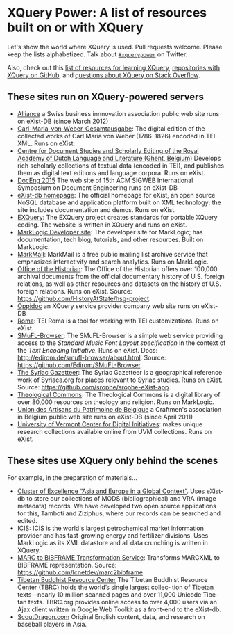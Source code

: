 # XQuery Power: A list of resources built on or with XQuery

Let's show the world where XQuery is used. Pull requests welcome. Please keep the lists alphabetized. Talk about [`#xquerypower`](https://twitter.com/search?q=xquerypower) on Twitter.

Also, check out this [list of resources for learning XQuery](https://github.com/joewiz/learnxquery), [repositories with XQuery on GitHub](https://github.com/search?utf8=%E2%9C%93&q=language%3AXQuery&type=Repositories&ref=searchresults), and [questions about XQuery on Stack Overflow](http://stackoverflow.com/questions/tagged/xquery).

## These sites run on XQuery-powered servers

- [Alliance](http://www.alliance-tt.ch) a Swiss business innnovation association public web site runs on eXist-DB (since March 2012)
- [Carl-Maria-von-Weber-Gesamtausgabe](http://weber-gesamtausgabe.de/): The digital edition of the collected works of Carl Maria von Weber (1786–1826) encoded in TEI-XML. Runs on eXist.
- [Centre for Document Studies and Scholarly Editing of the Royal Academy of Dutch Language and Literature (Ghent, Belgium)](http://ctb.kantl.be/) Develops rich scholarly collections of textual data (encoded in TEI), and publishes them as digital text editions and language corpora. Runs on eXist.
- [DocEng 2015](http://www.doceng2015.org/) The web site of 15th ACM SIGWEB International Symposium on Document Engineering runs on eXist-DB
- [eXist-db homepage](http://exist-db.org/): The official homepage for eXist, an open source NoSQL database and application platform built on XML technology; the site includes documentation and demos. Runs on eXist.
- [EXQuery](http://www.exquery.org): The EXQuery project creates standards for portable XQuery coding. The website is written in XQuery and runs on eXist.
- [MarkLogic Developer site](http://developer.marklogic.com): The developer site for MarkLogic; has documentation, tech blog, tutorials, and other resources. Built on MarkLogic. 
- [MarkMail](http://markmail.org/): MarkMail is a free public mailing list archive service that emphasizes interactivity and search analytics. Runs on MarkLogic.
- [Office of the Historian](https://history.state.gov): The Office of the Historian offers over 100,000 archival documents from the official documentary history of U.S. foreign relations, as well as other resources and datasets on the history of U.S. foreign relations. Runs on eXist. Source: https://github.com/HistoryAtState/hsg-project.
- [Oppidoc](http://www.oppidoc.fr) an XQuery service provider company web site runs on eXist-DB
- [Roma](http://www.tei-c.org/Roma/): TEI Roma is a tool for working with TEI customizations. Runs on eXist.
- [SMuFL-Browser](http://edirom.de/smufl-browser/index.html): The SMuFL-Browser is a simple web service providing access to the _Standard Music Font Layout specification_ in the context of the  _Text Encoding Initiative_. Runs on eXist. Docs: http://edirom.de/smufl-browser/about.html. Source: https://github.com/Edirom/SMuFL-Browser.
- [The Syriac Gazetteer](http://syriaca.org/geo/index.html): The Syriac Gazetteer is a geographical reference work of Syriaca.org for places relevant to Syriac studies. Runs on eXist. Source: https://github.com/srophe/srophe-eXist-app.
- [Theological Commons](http://commons.ptsem.edu/): The Theological Commons is a digital library of over 80,000 resources on theology and religion. Runs on MarkLogic.
- [Union des Artisans du Patrimoine de Belgique](http://www.uniondesartisansdupatrimoine.be) a Craftmen's association in Belgium public web site runs on eXist-DB (since April 2011)
- [University of Vermont Center for Digital Initiatives](http://cdi.uvm.edu/collections/index.xql): makes unique research collections available online from UVM collections. Runs on eXist.

## These sites use XQuery only behind the scenes

For example, in the preparation of materials...
- [Cluster of Excellence “Asia and Europe in a Global Context”](http://www.asia-europe.uni-heidelberg.de/). Uses eXist-db to store our collections of MODS (bibliographical) and VRA (image metadata) records. We have developed two open source applications for this, Tamboti and Ziziphus, where our records can be searched and edited.
- [ICIS](http://www.icis.com/about/): ICIS is the world's largest petrochemical market information provider and has fast-growing energy and fertilizer divisions. Uses MarkLogic as its XML datastore and all data crunching is written in XQuery.
- [MARC to BIBFRAME Transformation Service](http://bibframe.org/tools/transform/start): Transforms MARCXML to BIBFRAME representation. Source: https://github.com/lcnetdev/marc2bibframe
- [Tibetan Buddhist Resource Center](http://about.tbrc.org/) The Tibetan Buddhist Resource Center (TBRC) holds the world’s single largest collec‐ tion of Tibetan texts—nearly 10 million scanned pages and over 11,000 Unicode Tibe‐ tan texts. TBRC.org provides online access to over 4,000 users via an Ajax client written in Google Web Toolkit as a front-end to the eXist-db.
- [ScoutDragon.com](http://www.scoutdragon.com) Original English content, data, and research on baseball players in Asia.
